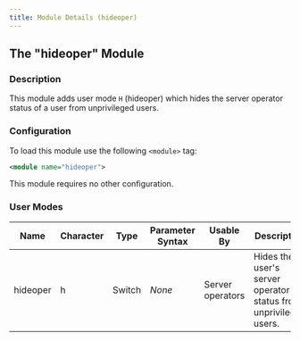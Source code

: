 ```yaml
---
title: Module Details (hideoper)
---
```


## The "hideoper" Module

### Description

This module adds user mode `H` (hideoper) which hides the server operator status of a user from unprivileged users.

### Configuration

To load this module use the following `<module>` tag:

```xml
<module name="hideoper">
```

This module requires no other configuration.

### User Modes

Name     | Character | Type   | Parameter Syntax | Usable By        | Description
-------- | --------- | ------ | ---------------- | ---------------- | -----------
hideoper | h         | Switch | *None*           | Server operators | Hides the user's server operator status from unprivileged users.
